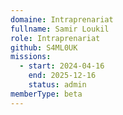 ```yaml
---
domaine: Intraprenariat
fullname: Samir Loukil
role: Intraprenariat
github: S4ML0UK
missions:
  - start: 2024-04-16
    end: 2025-12-16
    status: admin
memberType: beta
---
```

